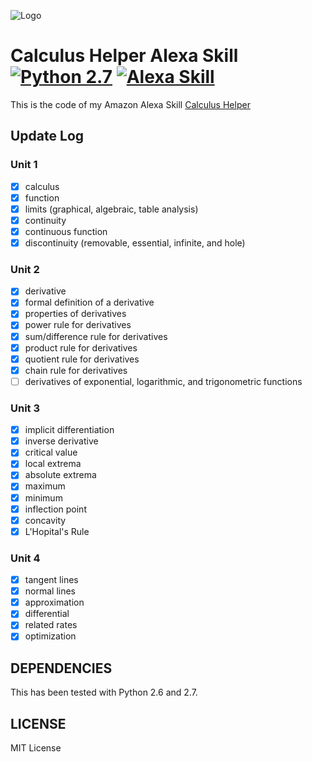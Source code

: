 ![Logo](https://images-na.ssl-images-amazon.com/images/I/51SumZMQoZL._SL210_QL95_BG0,0,0,0_FMpng_.jpg)
# Calculus Helper Alexa Skill [![Python 2.7](https://img.shields.io/badge/Python-2.7-blue.svg)](https://www.python.org/download/releases/2.7/) [![Alexa Skill](https://img.shields.io/badge/Amazon-Published-orange.svg)](http://amzn.to/2AjyGqv)
This is the code of my Amazon Alexa Skill [Calculus Helper](http://amzn.to/2AjyGqv)

## Update Log

### Unit 1
- [x] calculus
- [x] function
- [x] limits (graphical, algebraic, table analysis)
- [x] continuity
- [x] continuous function
- [x] discontinuity (removable, essential, infinite, and hole) 

### Unit 2
- [x] derivative
- [x] formal definition of a derivative
- [x] properties of derivatives
- [x] power rule for derivatives
- [x] sum/difference rule for derivatives
- [x] product rule for derivatives
- [x] quotient rule for derivatives
- [x] chain rule for derivatives
- [ ] derivatives of exponential, logarithmic, and trigonometric functions
 
 ### Unit 3
- [x] implicit differentiation
- [x] inverse derivative 
- [x] critical value
- [x] local extrema
- [x] absolute extrema
- [x] maximum
- [x] minimum
- [x] inflection point
- [x] concavity
- [x] L'Hopital's Rule 

### Unit 4
- [x] tangent lines
- [x] normal lines
- [x] approximation
- [x] differential
- [x] related rates
- [x] optimization

## DEPENDENCIES

This has been tested with Python 2.6 and 2.7.

## LICENSE

MIT License
